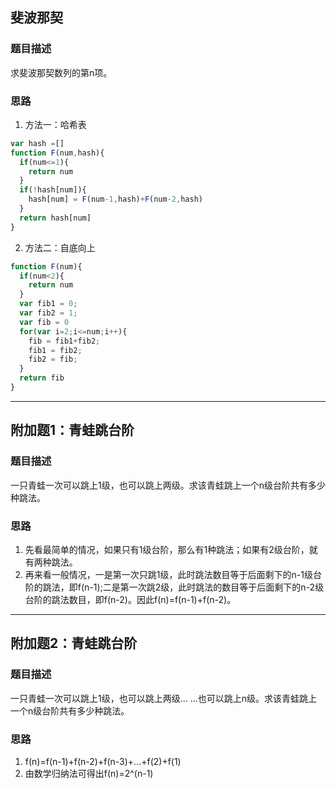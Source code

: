 ## 斐波那契

### 题目描述

求斐波那契数列的第n项。

### 思路

1. 方法一：哈希表
```javascript
var hash =[]
function F(num,hash){
  if(num<=1){
    return num
  }
  if(!hash[num]){
    hash[num] = F(num-1,hash)+F(num-2,hash)
  }
  return hash[num]
}
```
2. 方法二：自底向上
```javascript
function F(num){
  if(num<2){
    return num
  }
  var fib1 = 0;
  var fib2 = 1;
  var fib = 0
  for(var i=2;i<=num;i++){
    fib = fib1+fib2;
    fib1 = fib2;
    fib2 = fib;
  }
  return fib
}
```

----

## 附加题1：青蛙跳台阶

### 题目描述

一只青蛙一次可以跳上1级，也可以跳上两级。求该青蛙跳上一个n级台阶共有多少种跳法。

### 思路

1. 先看最简单的情况，如果只有1级台阶，那么有1种跳法；如果有2级台阶，就有两种跳法。
2. 再来看一般情况，一是第一次只跳1级，此时跳法数目等于后面剩下的n-1级台阶的跳法，即f(n-1);二是第一次跳2级，此时跳法的数目等于后面剩下的n-2级台阶的跳法数目，即f(n-2)。因此f(n)=f(n-1)+f(n-2)。

----

## 附加题2：青蛙跳台阶

### 题目描述

一只青蛙一次可以跳上1级，也可以跳上两级... ...也可以跳上n级。求该青蛙跳上一个n级台阶共有多少种跳法。

### 思路

1. f(n)=f(n-1)+f(n-2)+f(n-3)+...+f(2)+f(1)
2. 由数学归纳法可得出f(n)=2^(n-1)
